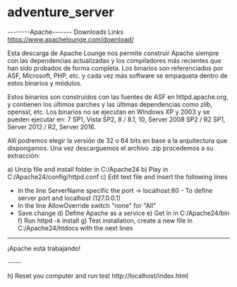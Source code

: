 # adventure_server

--------Apache-------
Downloads Links
https://www.apachelounge.com/download/


Esta descarga de Apache Lounge nos permite construir Apache siempre con las dependencias actualizadas y los compiladores más recientes que han sido probados de forma completa. Los binarios son referenciados por ASF, Microsoft, PHP, etc. y cada vez más software se empaqueta dentro de estos binarios y módulos.

Estos binarios son construidos con las fuentes de ASF en httpd.apache.org, y contienen los últimos parches y las últimas dependencias como zlib, openssl, etc. Los binarios no se ejecutan en Windows XP y 2003 y se pueden ejecutar en: 7 SP1, Vista SP2, 8 / 8.1, 10, Server 2008 SP2 / R2 SP1, Server 2012 / R2, Server 2016.
 
Allí podremos elegir la versión de 32 o 64 bits en base a la arquitectura que dispongamos. Una vez descarguemos el archivo .zip procedemos a su extracción:

a) Unzip file and install folder in C:/Apache24
b) Play in C:/Apache24/config/httpd.conf
c) Edit text file and insert the following lines 
- In the line ServerName specific the port -> localhost:80 - To define server port and localhost (127.0.0.1)
- In the line AllowOverride switch "none" for "All"
- Save change
d) Define Apache as a service
e) Get in in C:/Apache24/bin 
f) Run httpd -k install
g) Test installation, create a new file in C:/Apache24/htdocs with the next lines

-----
<html>
<head><title>testing Apache</title></head>
<body><p>¡Apache está trabajando!</p></body>
</html>
-----

h) Reset you computer and run test http://localhost/index.html
